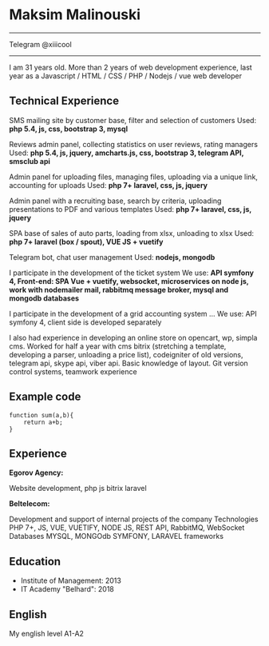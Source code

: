 Maksim Malinouski
============

-------------------     ----------------------------
Telegram                  @xiiicool
-------------------     ----------------------------

I am 31 years old. More than 2 years of web development experience, last year as a Javascript / HTML / CSS / PHP / Nodejs / vue web developer


Technical Experience
--------------------

SMS mailing site by customer base, filter and selection of customers
Used: **php 5.4, js, css, bootstrap 3, mysql**

Reviews admin panel, collecting statistics on user reviews, rating managers
Used: **php 5.4, js, jquery, amcharts.js, css, bootstrap 3, telegram API, smsclub api**

Admin panel for uploading files, managing files, uploading via a unique link, accounting for uploads
Used: **php 7+ laravel, css, js, jquery**

Admin panel with a recruiting base, search by criteria, uploading presentations to PDF and various templates
Used: **php 7+ laravel, css, js, jquery**

SPA base of sales of auto parts, loading from xlsx, unloading to xlsx
Used: **php 7+ laravel (box / spout), VUE JS + vuetify**

Telegram bot, chat user management
Used: **nodejs, mongodb**

I participate in the development of the ticket system
We use: **API symfony 4, Front-end: SPA Vue + vuetify, websocket, microservices on node js, work with nodemailer mail, rabbitmq message broker, mysql and mongodb databases**

I participate in the development of a grid accounting system ...
We use: API symfony 4, client side is developed separately

I also had experience in developing an online store on opencart, wp, simpla cms. Worked for half a year with cms bitrix (stretching a template, developing a parser, unloading a price list), codeigniter of old versions, telegram api, skype api, viber api. Basic knowledge of layout. Git version control systems, teamwork experience



Example code
---------

    function sum(a,b){
        return a+b;
    }

Experience
----------



**Egorov Agency:**

Website development, php js bitrix laravel

**Beltelecom:**

Development and support of internal projects of the company
Technologies PHP 7+, JS, VUE, VUETIFY, NODE JS, REST API, RabbitMQ, WebSocket
Databases MYSQL, MONGOdb
SYMFONY, LARAVEL frameworks



Education
----------------------------------------

* Institute of Management: 2013
* IT Academy "Belhard": 2018



English
----------------------------------------
My english level A1-A2